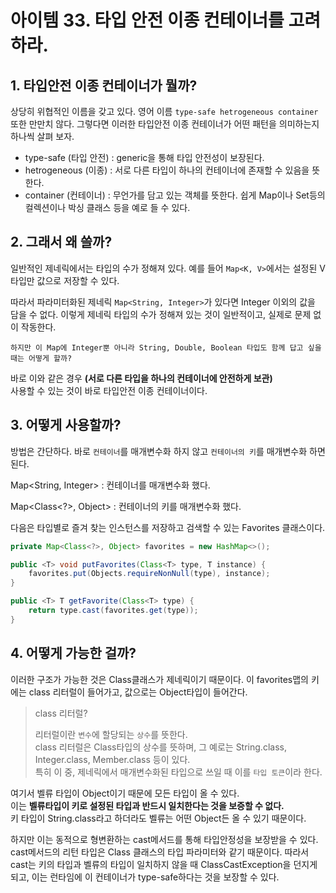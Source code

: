 # 아이템 33. 타입 안전 이종 컨테이너를 고려하라.

## 1. 타입안전 이종 컨테이너가 뭘까?

상당히 위협적인 이름을 갖고 있다. 영어 이름 `type-safe hetrogeneous container` 또한 만만치 않다. 
그렇다면 이러한 타입안전 이종 컨테이너가 어떤 패턴을 의미하는지 하나씩 살펴 보자.

* type-safe (타입 안전) : generic을 통해 타입 안전성이 보장된다.
* hetrogeneous (이종) : 서로 다른 타입이 하나의 컨테이너에 존재할 수 있음을 뜻한다.
* container (컨테이너) : 무언가를 담고 있는 객체를 뜻한다. 쉽게 Map이나 Set등의 컬렉션이나 박싱 클래스 등을 예로 들 수 있다.

## 2. 그래서 왜 쓸까?

일반적인 제네릭에서는 타입의 수가 정해져 있다. 예를 들어 `Map<K, V>`에서는 설정된 V타입만 값으로 저장할 수 있다.

따라서 파라미터화된 제네릭 `Map<String, Integer>`가 있다면 Integer 이외의 값을 담을 수 없다.
이렇게 제네릭 타입의 수가 정해져 있는 것이 일반적이고, 실제로 문제 없이 작동한다.
```
하지만 이 Map에 Integer뿐 아니라 String, Double, Boolean 타입도 함께 답고 싶을 때는 어떻게 할까?
```
바로 이와 같은 경우 **(서로 다른 타입을 하나의 컨테이너에 안전하게 보관)**      
사용할 수 있는 것이 바로 타입안전 이종 컨테이너이다.

## 3. 어떻게 사용할까?

방법은 간단하다. 바로 `컨테이너`를 매개변수화 하지 않고 `컨테이너의 키`를 매개변수화 하면 된다.    

Map<String, Integer> : 컨테이너를 매개변수화 했다.

Map<Class<?>, Object> : 컨테이너의 키를 매개변수화 했다.

다음은 타입별로 즐겨 찾는 인스턴스를 저장하고 검색할 수 있는 Favorites 클래스이다.
```java
private Map<Class<?>, Object> favorites = new HashMap<>();

public <T> void putFavorites(Class<T> type, T instance) {
    favorites.put(Objects.requireNonNull(type), instance);
}

public <T> T getFavorite(Class<T> type) {
    return type.cast(favorites.get(type));
}
```

## 4. 어떻게 가능한 걸까?
이러한 구조가 가능한 것은 Class클래스가 제네릭이기 때문이다. 이 favorites맵의 키에는 class 리터럴이 들어가고, 값으로는 Object타입이 들어간다.

> class 리터럴?
> 
> 리터럴이란 `변수`에 할당되는 `상수`를 뜻한다.   
> class 리터럴은 Class타입의 상수를 뜻하며, 그 예로는 String.class, Integer.class, Member.class 등이 있다.   
> 특히 이 중, 제네릭에서 매개변수화된 타입으로 쓰일 때 이를 `타입 토큰`이라 한다.

여기서 벨류 타입이 Object이기 때문에 모든 타입이 올 수 있다.   
이는 **벨류타입이 키로 설정된 타입과 반드시 일치한다는 것을 보증할 수 없다.**  
키 타입이 String.class라고 하더라도 벨류는 어떤 Object든 올 수 있기 때문이다.

하지만 이는 동적으로 형변환하는 cast메서드를 통해 타입안정성을 보장받을 수 있다.
cast메서드의 리턴 타입은 Class 클래스의 타입 파라미터와 같기 때문이다.
따라서 cast는 키의 타입과 벨류의 타입이 일치하지 않을 때 ClassCastException을 던지게 되고, 이는 런타임에
이 컨테이너가 type-safe하다는 것을 보장할 수 있다.




